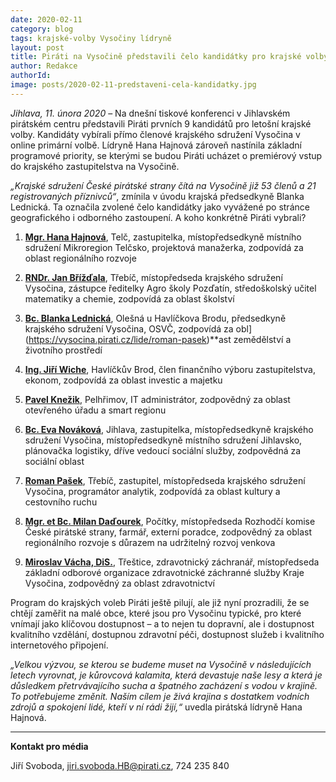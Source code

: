 ```yaml
---
date: 2020-02-11
category: blog
tags: krajské-volby Vysočiny lídryně 
layout: post
title: Piráti na Vysočině představili čelo kandidátky pro krajské volby. V programu se chtějí zaměřit na rozvoj venkova a boj se suchem
author: Redakce 
authorId:  
image: posts/2020-02-11-predstaveni-cela-kandidatky.jpg
---
```


*Jihlava, 11. února 2020* – Na dnešní tiskové konferenci v Jihlavském pirátském centru představili Piráti prvních 9 kandidátů pro letošní krajské volby. Kandidáty vybírali přímo členové krajského sdružení Vysočina v online primární volbě. Lídryně Hana Hajnová zároveň nastínila základní programové priority, se kterými se budou Piráti ucházet o premiérový vstup do krajského zastupitelstva na Vysočině.

*„Krajské sdružení České pirátské strany čítá na Vysočině již 53 členů a 21 registrovaných příznivců“*, zmínila v úvodu krajská předsedkyně Blanka Lednická. Ta označila zvolené čelo kandidátky jako vyvážené po stránce geografického i odborného zastoupení. A koho konkrétně Piráti vybrali? 

1.	**[Mgr. Hana Hajnová](https://vysocina.pirati.cz/lide/hana-hajnova)**, Telč, zastupitelka, místopředsedkyně místního sdružení Mikroregion Telčsko, projektová manažerka, zodpovídá za oblast regionálního rozvoje

2.	**[RNDr. Jan Břížďala](https://vysocina.pirati.cz/lide/jan-brizdala)**, Třebíč, místopředseda krajského sdružení Vysočina, zástupce ředitelky Agro školy Pozďatín, středoškolský učitel matematiky a chemie, zodpovídá za oblast školství

3.	**[Bc. Blanka Lednická](https://vysocina.pirati.cz/lide/blanka-lednicka)**, Olešná u Havlíčkova Brodu, předsedkyně krajského sdružení Vysočina, OSVČ, zodpovídá za obl](https://vysocina.pirati.cz/lide/roman-pasek)**ast zemědělství a životního prostředí

4.	**[Ing. Jiří Wiche](https://vysocina.pirati.cz/lide/jiri-wiche)**, Havlíčkův Brod, člen finančního výboru zastupitelstva, ekonom, zodpovídá za oblast investic a majetku

5.	**[Pavel Knežik](https://vysocina.pirati.cz/lide/pavel-knezik)**, Pelhřimov, IT administrátor, zodpovědný za oblast otevřeného úřadu a  smart regionu

6.	**[Bc. Eva Nováková](https://vysocina.pirati.cz/lide/eva-novakova)**, Jihlava, zastupitelka, místopředsedkyně krajského sdružení Vysočina, místopředsedkyně místního sdružení Jihlavsko, plánovačka logistiky, dříve vedoucí sociální služby, zodpovědná za sociální oblast

7.	**[Roman Pašek](https://vysocina.pirati.cz/lide/roman-pasek)**, Třebíč, zastupitel, místopředseda krajského sdružení Vysočina, programátor analytik, zodpovídá za oblast kultury a cestovního ruchu

8.	**[Mgr. et Bc. Milan Daďourek](https://vysocina.pirati.cz/lide/milan-dadourek)**, Počítky, místopředseda Rozhodčí komise České pirátské strany, farmář, externí poradce, zodpovědný za oblast regionálního rozvoje s důrazem na udržitelný rozvoj venkova

9.	**[Miroslav Vácha, DiS.](https://vysocina.pirati.cz/lide/miroslav-vacha)**, Třeštice, zdravotnický záchranář, místopředseda základní odborové organizace zdravotnické záchranné služby Kraje Vysočina, zodpovědný za oblast zdravotnictví 

Program do krajských voleb Piráti ještě pilují, ale již nyní prozradili, že se chtějí zaměřit na malé obce, které jsou pro Vysočinu typické, pro které vnímají jako klíčovou dostupnost – a to nejen tu dopravní, ale i dostupnost kvalitního vzdělání, dostupnou zdravotní péči, dostupnost služeb i kvalitního internetového připojení.

*„Velkou výzvou, se kterou se budeme muset na Vysočině v následujících letech vyrovnat, je kůrovcová kalamita, která devastuje naše lesy a která je důsledkem přetrvávajícího sucha a špatného zacházení s vodou v krajině. To potřebujeme změnit. Naším cílem je živá krajina s dostatkem vodních zdrojů a spokojení lidé, kteří v ní rádi žijí,“* uvedla pirátská lídryně Hana Hajnová. 

---

**Kontakt pro média**

Jiří Svoboda, <jiri.svoboda.HB@pirati.cz>, 724 235 840
